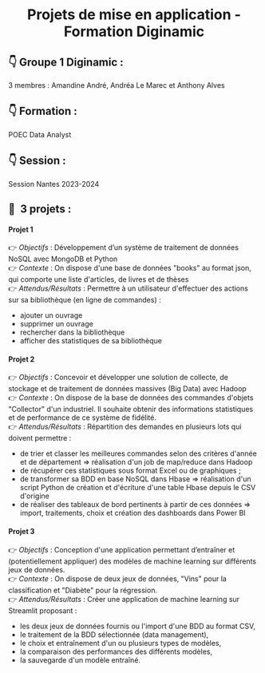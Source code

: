 <h1 align="center">Projets de mise en application - Formation Diginamic</h1>

## :point_down: Groupe 1 Diginamic :
3 membres : Amandine André, Andréa Le Marec et Anthony Alves

## :point_down: Formation :
POEC Data Analyst

## :point_down: Session :
Session Nantes 2023-2024

## 🚀&nbsp; 3 projets :
#### Projet 1
👉 *Objectifs* : Développement d’un système de traitement de données NoSQL avec MongoDB et Python <br>
👉 *Contexte* : On dispose d'une base de données "books" au format json, qui comporte une liste d'articles, de livres et de thèses <br>
👉 *Attendus/Résultats* : Permettre à un utilisateur d'effectuer des actions sur sa bibliothèque (en ligne de commandes) : <br>
- ajouter un ouvrage <br>
- supprimer un ouvrage <br>
- rechercher dans la bibliothèque <br>
- afficher des statistiques de sa bibliothèque <br>

#### Projet 2
👉 *Objectifs* : Concevoir et développer une solution de collecte, de stockage et de traitement de données massives (Big Data) avec Hadoop <br>
👉 *Contexte* : On dispose de la base de données des commandes d'objets "Collector" d'un industriel. Il souhaite obtenir des informations statistiques et de performance de ce système de fidélité.<br>
👉 *Attendus/Résultats* : Répartition des demandes en plusieurs lots qui doivent permettre : <br>
- de trier et classer les meilleures commandes selon des critères d'année et de département => réalisation d'un job de map/reduce dans Hadoop <br>
- de récupérer ces statistiques sous format Excel ou de graphiques ; <br>
- de transformer sa BDD en base NoSQL dans Hbase => réalisation d'un script Python de création et d'écriture d'une table Hbase depuis le CSV d'origine <br>
- de réaliser des tableaux de bord pertinents à partir de ces données => import, traitements, choix et création des dashboards dans Power BI 

#### Projet 3
👉 *Objectifs* : Conception d'une application permettant d’entraîner et (potentiellement appliquer) des modèles de machine learning sur différents jeux de données. <br>
👉 *Contexte* : On dispose de deux jeux de données, "Vins" pour la  classification et "Diabète" pour la régression. <br>
👉 *Attendus/Résultats* : Créer une application de machine learning sur Streamlit proposant :​ <br>
- les deux jeux de données fournis ou l'import d'une BDD au format CSV​,
- le traitement de la BDD sélectionnée (data management)​, <br>
- le choix et entraînement d'un ou plusieurs types de modèles​, <br>
- la comparaison des performances des différents modèles​, <br>
- la sauvegarde d'un modèle entraîné. <br>

